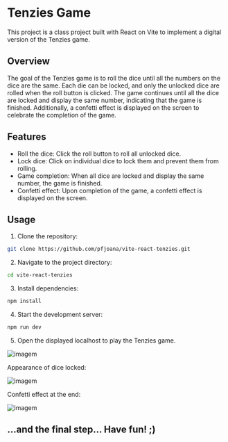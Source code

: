 # Tenzies Game

This project is a class project built with React on Vite to implement a digital version of the Tenzies game.

## Overview
The goal of the Tenzies game is to roll the dice until all the numbers on the dice are the same. Each die can be locked, and only the unlocked dice are rolled when the roll button is clicked. The game continues until all the dice are locked and display the same number, indicating that the game is finished. Additionally, a confetti effect is displayed on the screen to celebrate the completion of the game.

## Features
- Roll the dice: Click the roll button to roll all unlocked dice.
- Lock dice: Click on individual dice to lock them and prevent them from rolling.
- Game completion: When all dice are locked and display the same number, the game is finished.
- Confetti effect: Upon completion of the game, a confetti effect is displayed on the screen.

## Usage
1. Clone the repository:
```bash
git clone https://github.com/pfjoana/vite-react-tenzies.git
```

2. Navigate to the project directory:
```bash
cd vite-react-tenzies
```

3. Install dependencies:
```bash
npm install
```

4. Start the development server:
```bash
npm run dev
```

5. Open the displayed localhost to play the Tenzies game.
   
![imagem](https://github.com/pfjoana/vite-react-tenzies/assets/124532595/31ed1520-d28a-4ed3-ad1b-d98164690f4f)

Appearance of dice locked:

![imagem](https://github.com/pfjoana/vite-react-tenzies/assets/124532595/e2299ed7-48ca-49a6-adfb-9e5591787042)

Confetti effect at the end:

![imagem](https://github.com/pfjoana/vite-react-tenzies/assets/124532595/2bfe6222-dbe9-472d-9de7-01e2051bc124)

## ...and the final step... Have fun! ;)
